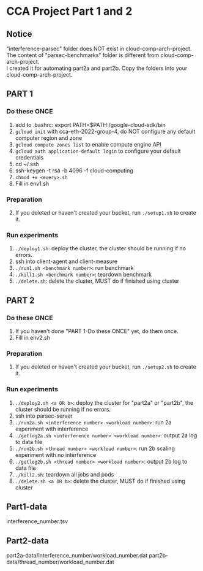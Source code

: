 # CCA Project Part 1 and 2

## Notice
"interference-parsec" folder does NOT exist in cloud-comp-arch-project.\
The content of "parsec-benchmarks" folder is different from cloud-comp-arch-project.\
I created it for automating part2a and part2b. Copy the folders into your cloud-comp-arch-project.

## PART 1

### Do these ONCE
1. add to .bashrc: export PATH=$PATH:<your-path>/google-cloud-sdk/bin
2. `gcloud init` with cca-eth-2022-group-4, do NOT configure any default computer region and zone
3. `gcloud compute zones list` to enable compute engine API
4. `gcloud auth application-default login` to configure your default credentials
5. cd ~/.ssh
6. ssh-keygen -t rsa -b 4096 -f cloud-computing
7. `chmod +x <every>.sh`
8. Fill in env1.sh

### Preparation

2. If you deleted or haven't created your bucket, run `./setup1.sh` to create it.

### Run experiments
1. `./deploy1.sh`: deploy the cluster, the cluster should be running if no errors.
2. ssh into client-agent and client-measure
3. `./run1.sh <benchmark number>`: run benchmark
4. `./kill1.sh <benchmark number>`: teardown benchmark
5. `./delete.sh`: delete the cluster, MUST do if finished using cluster

## PART 2

### Do these ONCE
1. If you haven't done "PART 1-Do these ONCE" yet, do them once.
2. Fill in env2.sh

### Preparation
1. If you deleted or haven't created your bucket, run `./setup2.sh` to create it.

### Run experiments
1. `./deploy2.sh <a OR b>`: deploy the cluster for "part2a" or "part2b", the cluster should be running if no errors.
2. ssh into parsec-server
3. `./run2a.sh <interference number> <workload number>`: run 2a experiment with interference
4. `./getlog2a.sh <interference number> <workload number>`: output 2a log to data file
5. `./run2b.sh <thread number> <workload number>`: run 2b scaling experiment with no interference
6. `./getlog2b.sh <thread number> <workload number>`: output 2b log to data file
7. `./kill2.sh`: teardown all jobs and pods
8. `./delete.sh <a OR b>`: delete the cluster, MUST do if finished using cluster

## Part1-data
interference_number.tsv

## Part2-data
part2a-data/interference_number/workload_number.dat
part2b-data/thread_number/workload_number.dat
